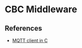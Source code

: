 # CBC Middleware

## References

- [MQTT client in C](<https://github.com/eclipse/mosquitto/blob/master/client/pub_client.c>)